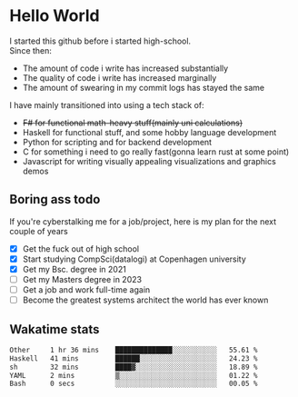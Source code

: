 # Hello World

I started this github before i started high-school.  
Since then:
- The amount of code i write has increased substantially
- The quality of code i write has increased marginally
- The amount of swearing in my commit logs has stayed the same

I have mainly transitioned into using a tech stack of:
- ~~F# for functional math-heavy stuff(mainly uni calculations)~~
- Haskell for functional stuff, and some hobby language development
- Python for scripting and for backend development
- C for something i need to go really fast(gonna learn rust at some point)
- Javascript for writing visually appealing visualizations and graphics demos

## Boring ass todo
If you're cyberstalking me for a job/project, here is my plan for the next couple of years
- [x] Get the fuck out of high school
- [x] Start studying CompSci(datalogi) at Copenhagen university
- [x] Get my Bsc. degree in 2021
- [ ] Get my Masters degree in 2023
- [ ] Get a job and work full-time again
- [ ] Become the greatest systems architect the world has ever known

## Wakatime stats
<!--START_SECTION:waka-->

```txt
Other     1 hr 36 mins    ██████████████░░░░░░░░░░░   55.61 %
Haskell   41 mins         ██████░░░░░░░░░░░░░░░░░░░   24.23 %
sh        32 mins         ████▓░░░░░░░░░░░░░░░░░░░░   18.89 %
YAML      2 mins          ▒░░░░░░░░░░░░░░░░░░░░░░░░   01.22 %
Bash      0 secs          ░░░░░░░░░░░░░░░░░░░░░░░░░   00.05 %
```

<!--END_SECTION:waka-->
